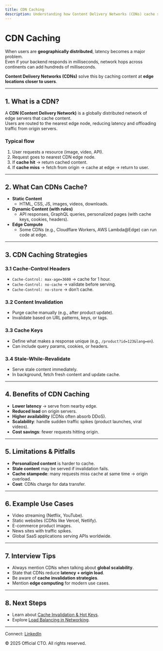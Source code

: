 ```yaml
---
title: CDN Caching
description: Understanding how Content Delivery Networks (CDNs) cache static and dynamic content, reduce latency, and improve scalability in distributed systems.
---
```


# CDN Caching

When users are **geographically distributed**, latency becomes a major problem.  
Even if your backend responds in milliseconds, network hops across continents can add hundreds of milliseconds.  

**Content Delivery Networks (CDNs)** solve this by caching content at **edge locations closer to users**.

---

## 1. What is a CDN?

A **CDN (Content Delivery Network)** is a globally distributed network of edge servers that cache content.  
Users are routed to the nearest edge node, reducing latency and offloading traffic from origin servers.

### Typical flow
1. User requests a resource (image, video, API).  
2. Request goes to nearest CDN edge node.  
3. If **cache hit** → return cached content.  
4. If **cache miss** → fetch from origin → cache at edge → return to user.  

---

## 2. What Can CDNs Cache?

- **Static Content**  
  - HTML, CSS, JS, images, videos, downloads.  
- **Dynamic Content (with rules)**  
  - API responses, GraphQL queries, personalized pages (with cache keys, cookies, headers).  
- **Edge Compute**  
  - Some CDNs (e.g., Cloudflare Workers, AWS Lambda@Edge) can run code at edge.  

---

## 3. CDN Caching Strategies

### 3.1 Cache-Control Headers
- `Cache-Control: max-age=3600` → cache for 1 hour.  
- `Cache-Control: no-cache` → validate before serving.  
- `Cache-Control: no-store` → don’t cache.  

### 3.2 Content Invalidation
- Purge cache manually (e.g., after product update).  
- Invalidate based on URL patterns, keys, or tags.  

### 3.3 Cache Keys
- Define what makes a response unique (e.g., `/product?id=123&lang=en`).  
- Can include query params, cookies, or headers.  

### 3.4 Stale-While-Revalidate
- Serve stale content immediately.  
- In background, fetch fresh content and update cache.  

---

## 4. Benefits of CDN Caching

- **Lower latency** → serve from nearby edge.  
- **Reduced load** on origin servers.  
- **Higher availability** (CDNs often absorb DDoS).  
- **Scalability**: handle sudden traffic spikes (product launches, viral videos).  
- **Cost savings**: fewer requests hitting origin.  

---

## 5. Limitations & Pitfalls

- **Personalized content** is harder to cache.  
- **Stale content** may be served if invalidation fails.  
- **Cache stampede**: many requests miss cache at same time → origin overload.  
- **Cost**: CDNs charge for data transfer.  

---

## 6. Example Use Cases

- Video streaming (Netflix, YouTube).  
- Static websites (CDNs like Vercel, Netlify).  
- E-commerce product images.  
- News sites with traffic spikes.  
- Global SaaS applications serving APIs worldwide.  

---

## 7. Interview Tips

- Always mention CDNs when talking about **global scalability**.  
- State that CDNs reduce **latency + origin load**.  
- Be aware of **cache invalidation strategies**.  
- Mention **edge computing** for modern use cases.  

---

## 8. Next Steps

- Learn about [Cache Invalidation & Hot Keys](/sections/hld/caching/pitfalls.md).  
- Explore [Load Balancing in Networking](/sections/hld/networking/load-balancing.md).  

---

<footer>
  <p>Connect: <a href="https://www.linkedin.com/in/ravi-shankar-a725b0225/">LinkedIn</a></p>
  <p>&copy; 2025 Official CTO. All rights reserved.</p>
</footer>
